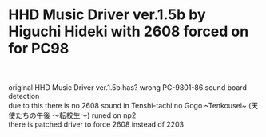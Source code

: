 # HHD Music Driver ver.1.5b by Higuchi Hideki with 2608 forced on for PC98
<br/>
<br/>original HHD Music Driver ver.1.5b has? wrong PC-9801-86 sound board detection
<br/>due to this there is no 2608 sound in Tenshi-tachi no Gogo ~Tenkousei~ (天使たちの午後 ～転校生～) runed on np2
<br/>there is patched driver to force 2608 instead of 2203
